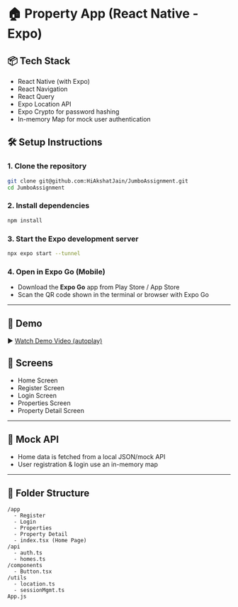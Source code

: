 # 🏠 Property App (React Native - Expo)

## 📦 Tech Stack

- React Native (with Expo)
- React Navigation
- React Query
- Expo Location API
- Expo Crypto for password hashing
- In-memory Map for mock user authentication

## 🛠️ Setup Instructions

### 1. Clone the repository

```bash
git clone git@github.com:HiAkshatJain/JumboAssignment.git
cd JumboAssignment
```

### 2. Install dependencies

```bash
npm install
```

### 3. Start the Expo development server

```bash
npx expo start --tunnel
```

### 4. Open in Expo Go (Mobile)

- Download the **Expo Go** app from Play Store / App Store
- Scan the QR code shown in the terminal or browser with Expo Go

---

## 📱 Demo

▶ [Watch Demo Video (autoplay)]("https://youtube.com/shorts/1Po1vc07BLc?feature=share")

## 📸 Screens

- Home Screen
- Register Screen
- Login Screen
- Properties Screen
- Property Detail Screen

---

## 🧪 Mock API

- Home data is fetched from a local JSON/mock API
- User registration & login use an in-memory map

---

## 📁 Folder Structure

```
/app
  - Register
  - Login
  - Properties
  - Property Detail
  - index.tsx (Home Page)
/api
  - auth.ts
  - homes.ts
/components
  - Button.tsx
/utils
  - location.ts
  - sessionMgmt.ts
App.js
```
